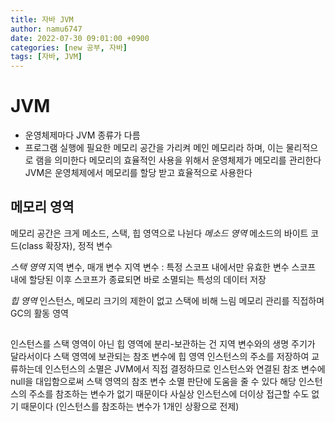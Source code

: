```yaml
---
title: 자바 JVM
author: namu6747
date: 2022-07-30 09:01:00 +0900
categories: [new 공부, 자바]
tags: [자바, JVM]
---
```


# JVM
- 운영체제마다 JVM 종류가 다름
- 프로그램 실행에 필요한 메모리 공간을 가리켜 메인 메모리라 하며,
 이는 물리적으로 램을 의미한다
 메모리의 효율적인 사용을 위해서 운영체제가 메모리를 관리한다
 JVM은 운영체제에서 메모리를 할당 받고 효율적으로 사용한다

## 메모리 영역
메모리 공간은 크게 메소드, 스택, 힙 영역으로 나뉜다
*메소드 영역*
메소드의 바이트 코드(class 확장자), 정적 변수

*스택 영역*
지역 변수, 매개 변수
지역 변수 : 특정 스코프 내에서만 유효한 변수
스코프 내에 할당된 이후 스코프가 종료되면 바로 소멸되는 특성의 데이터 저장

*힙 영역*
인스턴스, 메모리 크기의 제한이 없고 스택에 비해 느림
메모리 관리를 직접하며 GC의 활동 영역

## 

인스턴스를 스택 영역이 아닌 힙 영역에 분리-보관하는 건 
지역 변수와의 생명 주기가 달라서이다
스택 영역에 보관되는 참조 변수에 
힙 영역 인스턴스의 주소를 저장하여 교류하는데
인스턴스의 소멸은 JVM에서 직접 결정하므로
인스턴스와 연결된 참조 변수에 null을 대입함으로써
스택 영역의 참조 변수 소멸 판단에 도움을 줄 수 있다
해당 인스턴스의 주소를 참조하는 변수가 없기 때문이다
사실상 인스턴스에 더이상 접근할 수도 없기 때문이다
(인스턴스를 참조하는 변수가 1개인 상황으로 전제)